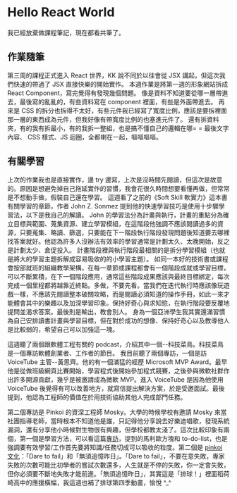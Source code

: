 # Hello React World

我已經放棄做課程筆記，現在都看共筆了。

## 作業隨筆

第三周的課程正式進入 React 世界，KK 說不同於以往會從 JSX 講起，但這次我們快速的帶過了 JSX 直接快樂的開始實作。
本週作業是將第一週的形象網站拆成 React Component，寫完覺得有發現幾個問題。
像是資料不知道要從哪一層帶進去，最後寫的亂亂的，有些資料寫在 component 裡面，有些是外面帶進去。
再來是 CSS 的拆分也拆得不太好，有些元件我已經寫了寬度比例，應該是要拆裡面那一層的東西成為元件，但我好像有帶寬度比例的也塞進元件了。
還有拆資料夾，有的我有拆最小，有的我拆一整組，也是搞不懂自己的邏輯在哪= =
最後文字內容、 CSS 樣式、JS 迴圈，全都喇在一起，嘔嘔嘔嘔。

## 有關學習

上次的作業我也是直接實作，邊 try 邊寫，上次是沒時間先閱讀，但這次是故意的。原因是想避免掉自己拖延實作的習慣，我會花很久時間想要看懂再做，但常常是不想動手做，假裝自己還在學習。
這週看了之前的《Soft Skill 軟實力》這本書有關學習的章節，作者 John Z. Sonmez 提到他的快速學習技巧是使用十步驟學習法，以下是我自己的解讀。
John 的學習法分為計畫與執行，計畫的重點分為確立目標與範圍、蒐集資源、建立學習模組，在這階段他強調不應該閱讀過多的資源，只要蒐集、略讀、篩選，只要能在下一階段執行階段發現問題後知道要去哪裡找答案就好。他認為許多人沒辦法有效率的學習通常是計劃太久、太晚開始，反之是計劃太少、倉促投入。
計畫階段裡與執行階段最相關的是拆分學習模組（也就是將大的學習主題拆解成容易吸收的的小學習主題）。
如同一本好的技術書或課程會按部就班的組織教學架構，在每一章節或課程都會有一個階段成就或學習目標，可以不斷累積，在下一個階段應用，通常這些階段成果應該與最終目標綁定，每次完成一個里程都將越靠近終點。多做，不要先看。當我們在迭代執行時應該像玩遊戲一樣，不應該先閱讀整本破關攻略，而是閱讀必須知道的操作手冊，如此一來才能體會其中的樂趣以及加深學習印象。保持好奇心與求知慾，在執行階段要反覆地提問並渴求答案。最後則是輸出，教會別人。
身為一個亞洲學生我其實還滿習慣為自己安排讀書計畫與學習目標，但在對於成功的想像、保持好奇心以及教導他人是比較弱的，希望自己可以加強這一塊。

這週聽了兩個跟軟體工程有關的 podcast，介紹其中一個--科技菜鳥。科技菜鳥是一個專訪軟體創業者、工作者的節目。
我目前聽了兩個專訪，一個是訪 VoiceTube 主管--黃思齊。他的有一個滿猛的經歷 Microsoft MVP Award。最早他是從做班級網頁比賽開始，學習程式後開始參加程式競賽，之後參與微軟社群作出許多開源貢獻，幾乎是被邀請成為微軟 MVP。進入 VoiceTube 是因為他使用 VoiceTube 後覺得有可以改善地方，就寫信提出解決方案，於是受邀面試。最後提到，他認為工程師的價值在於用技術協助其他人完成部門任務。

第二個專訪是 Pinkoi 的資深工程師 Mosky。大學的時候學校有邀請 Mosky 來當社團指導老師，當時根本不知道他是誰，只記得他分享說去好樂迪唱歌，發現系統漏洞，還有分享他小時候對生物很有興趣，但學校都教太淺了。這次比較印象有兩個，第一個是學習方法，可以看這篇[專訪](https://medium.com/starrocket/https-medium-com-starrocket-interview-with-mosky-e7c18b54545)，提到的馬利歐方塊和 to-do-list，也是強調要有效學習/工作首先要將知識/任務切成可以吸收的粒度。第二個是 [pinkoi 文化](https://www.yourator.co/articles/115)：「Dare to fail」和「無須追憶昨日」。「Dare to fail」，不要在意失敗，專家失敗的次數可能比初學者的嘗試次數還多，人生就是不停的失敗，你一定會失敗，但你必須要不斷地失敗才能前進。「無須追憶昨日」，其實這是「排球！」裡面稻荷崎高中的應援橫幅，我這週也補了排球第四季動畫，愉悅 ^_^
